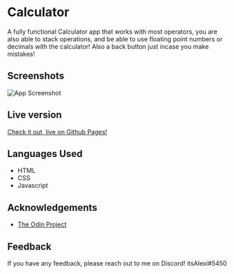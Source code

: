 # Calculator

A fully functional Calculator app that works with most operators, you are also able to stack operations, and be able to use floating point numbers or decimals with the calculator! Also a back button just incase you make mistakes!

## Screenshots

![App Screenshot](https://i.ibb.co/3hb5tJ6/image-2022-07-23-191751341.png)

## Live version
[Check it out, live on Github Pages!](https://itsalexi.github.io/Calculator)

## Languages Used

- HTML
- CSS
- Javascript


## Acknowledgements

 - [The Odin Project](https://www.theodinproject.com/lessons/foundations-calculator)

## Feedback

If you have any feedback, please reach out to me on Discord!
itsAlexi#5450
